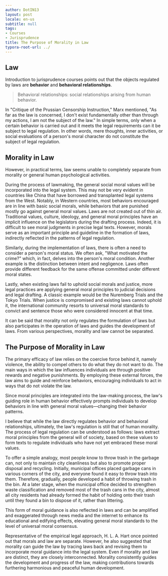 ```yaml
---
author: DotIN13
layout: post
locale: en-us
subtitle: null
tags:
- Courses
- Jurisprudence
title: The Purpose of Morality in Law
typora-root-url: ../
---
```


## Law

Introduction to jurisprudence courses points out that the objects regulated by laws are **behavior** and **behavioral relationships**.

> Behavioral relationships: social relationships arising from human behavior.

In "Critique of the Prussian Censorship Instruction," Marx mentioned, "As far as the law is concerned, I don't exist fundamentally other than through my actions, I am not the subject of the law." In simple terms, only when a certain behavior is carried out and it meets the legal requirements can it be subject to legal regulation. In other words, mere thoughts, inner activities, or social evaluations of a person's moral character do not constitute the subject of legal regulation.

## Morality in Law

However, in practical terms, law seems unable to completely separate from morality or general human psychological activities.

During the process of lawmaking, the general social moral values will be incorporated into the legal system. This may not be very evident in countries like China that have borrowed and transplanted legal systems from the West. Notably, in Western countries, most behaviors encouraged are in line with basic social morals, while behaviors that are punished mostly go against general moral values. Laws are not created out of thin air. Traditional values, culture, ideology, and general moral principles have an implicit influence on the legislators during the drafting process. Indeed, it is difficult to see moral judgments in precise legal texts. However, morals serve as an important principle and guideline in the formation of laws, indirectly reflected in the patterns of legal regulation.

Similarly, during the implementation of laws, there is often a need to consider a person's moral status. We often ask, "What motivated the crime?" which, in fact, delves into the person's moral condition. Another example is the distinction between intent and negligence. Laws often provide different feedback for the same offense committed under different moral states.

Lastly, when existing laws fail to uphold social morals and justice, more legal practices are applying general moral principles to judicial decisions and legal drafting. A classic example would be the Nuremberg Trials and the Tokyo Trials. When justice is compromised and existing laws cannot uphold it, the international community resorts to universal moral standards to convict and sentence those who were considered innocent at that time.

It can be said that morality not only regulates the formulation of laws but also participates in the operation of laws and guides the development of laws. From various perspectives, morality and law cannot be separated.

## The Purpose of Morality in Law

The primary efficacy of law relies on the coercive force behind it, namely violence, the ability to compel others to do what they do not want to do. The main ways in which the law influences individuals are through positive rewards and negative punishments. By employing these external forces, the law aims to guide and reinforce behaviors, encouraging individuals to act in ways that do not violate the law.

Since moral principles are integrated into the law-making process, the law's guiding role in human behavior effectively prompts individuals to develop behaviors in line with general moral values—changing their behavior patterns.

I believe that while the law directly regulates behavior and behavioral relationships, ultimately, the law's regulation is still that of human morality. The process of legal regulation can be understood as follows: laws extract moral principles from the general will of society, based on these values to form texts to regulate individuals who have not yet embraced these moral values.

To offer a simple analogy, most people know to throw trash in the garbage can, not only to maintain city cleanliness but also to promote proper disposal and recycling. Initially, municipal offices placed garbage cans in various corners of the city, and everyone found it easy to throw trash into them. Therefore, gradually, people developed a habit of throwing trash in the bin. At a later stage, when the municipal office decided to strengthen waste classification and removed most of the trash cans in the city, almost all city residents had already formed the habit of holding onto their trash until they found a bin to dispose of it, rather than littering.

This form of moral guidance is also reflected in laws and can be amplified and exaggerated through news media and the internet to enhance its educational and edifying effects, elevating general moral standards to the level of universal moral consensus.

Representative of the empirical legal approach, H. L. A. Hart once pointed out that morals and law are separate. However, he also suggested that morality can guide the law by tracing laws back and revising them to incorporate moral guidance into the legal system. Even if morality and law are distinct, they are closely interconnected. Morality consistently guides the development and progress of the law, making contributions towards furthering harmonious and peaceful human development.
